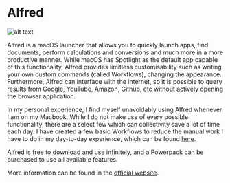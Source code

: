 # Alfred

![alt text](https://media.giphy.com/media/L1WLV3Rex2FzszS80u/giphy.gif)

Alfred is a macOS launcher that allows you to quickly launch apps, find documents, perform calculations and conversions and much more in a more productive manner. While macOS has Spotlight as the default app capable of this functionality, Alfred provides limitless customisability such as writing your own custom commands \(called Workflows\), changing the appearance. Furthermore, Alfred can interface with the internet, so it is possible to query results from Google, YouTube, Amazon, Github, etc without actively opening the browser application.

In my personal experience, I find myself unavoidably using Alfred whenever I am on my Macbook. While I do not make use of every possible functionality, there are a select few which can collectivity save a lot of time each day. I have created a few basic Workflows to reduce the manual work I have to do in my day-to-day experience, which can be found [here](https://github.com/JimmeeX/my_alfred_workflows).

Alfred is free to download and use infinitely, and a Powerpack can be purchased to use all available features.

More information can be found in the [official website](https://www.alfredapp.com/).

